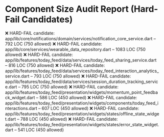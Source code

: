 # Component Size Audit Report (Hard-Fail Candidates)

❌ HARD-FAIL candidate: app/lib/core/notifications/domain/services/notification_core_service.dart –      792 LOC (750 allowed)
❌ HARD-FAIL candidate: app/lib/core/services/wearable_data_repository.dart –     1083 LOC (750 allowed)
❌ HARD-FAIL candidate: app/lib/features/today_feed/data/services/today_feed_sharing_service.dart –      816 LOC (750 allowed)
❌ HARD-FAIL candidate: app/lib/features/today_feed/data/services/today_feed_interaction_analytics_service.dart –      793 LOC (750 allowed)
❌ HARD-FAIL candidate: app/lib/features/today_feed/data/services/session_duration_tracking_service.dart –      795 LOC (750 allowed)
❌ HARD-FAIL candidate: app/lib/features/today_feed/presentation/widgets/momentum_point_feedback_widget.dart –      586 LOC (450 allowed)
❌ HARD-FAIL candidate: app/lib/features/today_feed/presentation/widgets/components/today_feed_interactions.dart –      607 LOC (450 allowed)
❌ HARD-FAIL candidate: app/lib/features/today_feed/presentation/widgets/states/offline_state_widget.dart –      788 LOC (450 allowed)
❌ HARD-FAIL candidate: app/lib/features/today_feed/presentation/widgets/states/error_state_widget.dart –      541 LOC (450 allowed)
